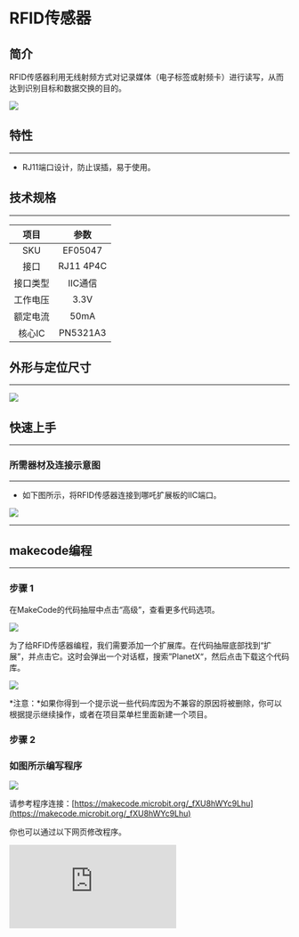 ﻿# RFID传感器

## 简介
RFID传感器利用无线射频方式对记录媒体（电子标签或射频卡）进行读写，从而达到识别目标和数据交换的目的。

![](https://wiki-media-ef.oss-cn-hongkong.aliyuncs.com/docs/microbit/sensor/planet-x-sensors/images/05047_01.png)

## 特性
---
- RJ11端口设计，防止误插，易于使用。
## 技术规格
---

项目 | 参数
:-: | :-:
SKU|EF05047
接口|RJ11 4P4C
接口类型|IIC通信
工作电压|3.3V
额定电流|50mA
核心IC|PN5321A3






## 外形与定位尺寸
---


![](https://wiki-media-ef.oss-cn-hongkong.aliyuncs.com/docs/microbit/sensor/planet-x-sensors/images/05047_02.png)


## 快速上手
---

### 所需器材及连接示意图
---

- 如下图所示，将RFID传感器连接到哪吒扩展板的IIC端口。


![](https://wiki-media-ef.oss-cn-hongkong.aliyuncs.com/docs/microbit/sensor/planet-x-sensors/images/05047_03.png)

---


## makecode编程
---

### 步骤 1
在MakeCode的代码抽屉中点击“高级”，查看更多代码选项。

![](https://wiki-media-ef.oss-cn-hongkong.aliyuncs.com/docs/microbit/sensor/planet-x-sensors/images/05001_04.png)

为了给RFID传感器编程，我们需要添加一个扩展库。在代码抽屉底部找到“扩展”，并点击它。这时会弹出一个对话框，搜索”PlanetX“，然后点击下载这个代码库。

![](https://wiki-media-ef.oss-cn-hongkong.aliyuncs.com/docs/microbit/sensor/planet-x-sensors/images/05001_05.png)

*注意：*如果你得到一个提示说一些代码库因为不兼容的原因将被删除，你可以根据提示继续操作，或者在项目菜单栏里面新建一个项目。
### 步骤 2
### 如图所示编写程序


![](https://wiki-media-ef.oss-cn-hongkong.aliyuncs.com/docs/microbit/sensor/planet-x-sensors/images/05047_06.png)


请参考程序连接：[https://makecode.microbit.org/_fXU8hWYc9Lhu](https://makecode.microbit.org/_fXU8hWYc9Lhu)

你也可以通过以下网页修改程序。

<div
    style={{
        position: 'relative',
        paddingBottom: '60%',
        overflow: 'hidden',
    }}
>
    <iframe
        src="https://makecode.microbit.org/_fXU8hWYc9Lhu"
        frameborder="0"
        sandbox="allow-popups allow-forms allow-scripts allow-same-origin"
        style={{
            position: 'absolute',
            width: '100%',
            height: '100%',
        }}
    />
</div>

### 现象
---
当开机时，将电子标签放置在RFID下方，RFID将数据写入电子标签，然后读取电子标签数据并显示在micro:bit的点阵屏上。
